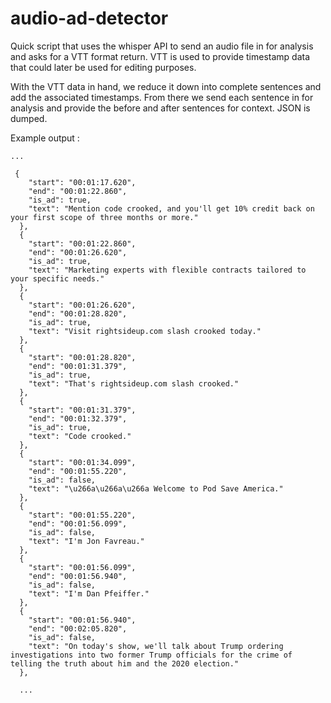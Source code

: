 # audio-ad-detector

Quick script that uses the whisper API to send an audio file in for analysis and asks for a VTT format return. VTT is used to provide timestamp data that could later be used for editing purposes.

With the VTT data in hand, we reduce it down into complete sentences and add the associated timestamps. From there we send each sentence in for analysis and provide the before and after sentences for context. JSON is dumped.

Example output :

```
...

 {
    "start": "00:01:17.620",
    "end": "00:01:22.860",
    "is_ad": true,
    "text": "Mention code crooked, and you'll get 10% credit back on your first scope of three months or more."
  },
  {
    "start": "00:01:22.860",
    "end": "00:01:26.620",
    "is_ad": true,
    "text": "Marketing experts with flexible contracts tailored to your specific needs."
  },
  {
    "start": "00:01:26.620",
    "end": "00:01:28.820",
    "is_ad": true,
    "text": "Visit rightsideup.com slash crooked today."
  },
  {
    "start": "00:01:28.820",
    "end": "00:01:31.379",
    "is_ad": true,
    "text": "That's rightsideup.com slash crooked."
  },
  {
    "start": "00:01:31.379",
    "end": "00:01:32.379",
    "is_ad": true,
    "text": "Code crooked."
  },
  {
    "start": "00:01:34.099",
    "end": "00:01:55.220",
    "is_ad": false,
    "text": "\u266a\u266a\u266a Welcome to Pod Save America."
  },
  {
    "start": "00:01:55.220",
    "end": "00:01:56.099",
    "is_ad": false,
    "text": "I'm Jon Favreau."
  },
  {
    "start": "00:01:56.099",
    "end": "00:01:56.940",
    "is_ad": false,
    "text": "I'm Dan Pfeiffer."
  },
  {
    "start": "00:01:56.940",
    "end": "00:02:05.820",
    "is_ad": false,
    "text": "On today's show, we'll talk about Trump ordering investigations into two former Trump officials for the crime of telling the truth about him and the 2020 election."
  },

  ...

  ```